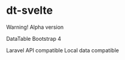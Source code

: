 # dt-svelte

Warning! Alpha version

DataTable Bootstrap 4

Laravel API compatible
Local data compatible
